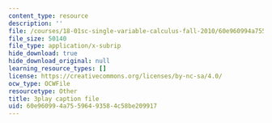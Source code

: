 ```yaml
---
content_type: resource
description: ''
file: /courses/18-01sc-single-variable-calculus-fall-2010/60e960994a75596493584c58be209917_60VGKnYBpbg.vtt
file_size: 50140
file_type: application/x-subrip
hide_download: true
hide_download_original: null
learning_resource_types: []
license: https://creativecommons.org/licenses/by-nc-sa/4.0/
ocw_type: OCWFile
resourcetype: Other
title: 3play caption file
uid: 60e96099-4a75-5964-9358-4c58be209917
---
```

